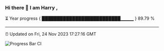 ### Hi there 👋 I am Harry , 

⏳ Year progress { ██████████████████████████▁▁▁▁ } 89.79 %

---

⏰ Updated on Fri, 24 Nov 2023 17:27:16 GMT

![Progress Bar CI](https://github.com/duykhang68/duykhang68/workflows/Progress%20Bar%20CI/badge.svg)
